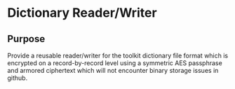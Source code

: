 Dictionary Reader/Writer
========================

## Purpose
Provide a reusable reader/writer for the toolkit dictionary file format which is 
encrypted on a record-by-record level using a symmetric AES passphrase and armored
ciphertext which will not encounter binary storage issues in github.
